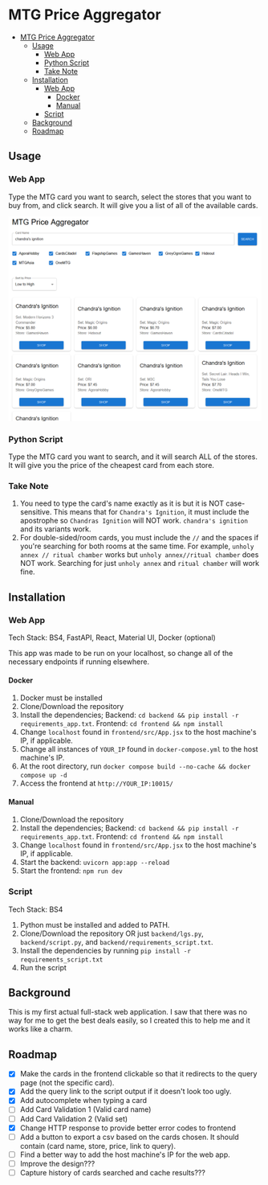 # MTG Price Aggregator
- [MTG Price Aggregator](#mtg-price-aggregator)
  - [Usage](#usage)
    - [Web App](#web-app)
    - [Python Script](#python-script)
    - [Take Note](#take-note)
  - [Installation](#installation)
    - [Web App](#web-app-1)
      - [Docker](#docker)
      - [Manual](#manual)
    - [Script](#script)
  - [Background](#background)
  - [Roadmap](#roadmap)

## Usage

### Web App

Type the MTG card you want to search, select the stores that you want to buy from, and click search. It will give you a list of all of the available cards.

![alt text](images/sample.png)

### Python Script

Type the MTG card you want to search, and it will search ALL of the stores. It will give you the price of the cheapest card from each store.

### Take Note

1. You need to type the card's name exactly as it is but it is NOT case-sensitive. This means that for `Chandra's Ignition`, it must include the apostrophe so `Chandras Ignition` will NOT work. `chandra's ignition` and its variants work.
2. For double-sided/room cards, you must include the `//` and the spaces if you're searching for both rooms at the same time. For example, `unholy annex // ritual chamber` works but `unholy annex//ritual chamber` does NOT work. Searching for just `unholy annex` and `ritual chamber` will work fine.

## Installation

### Web App

Tech Stack: BS4, FastAPI, React, Material UI, Docker (optional)

This app was made to be run on your localhost, so change all of the necessary endpoints if running elsewhere.

#### Docker

1. Docker must be installed
2. Clone/Download the repository
3. Install the dependencies; Backend: `cd backend && pip install -r requirements_app.txt`. Frontend: `cd frontend && npm install`
4. Change `localhost` found in `frontend/src/App.jsx` to the host machine's IP, if applicable.
5. Change all instances of `YOUR_IP` found in `docker-compose.yml` to the host machine's IP.
6. At the root directory, run `docker compose build --no-cache && docker compose up -d`
7. Access the frontend at `http://YOUR_IP:10015/`

#### Manual

1. Clone/Download the repository
2. Install the dependencies; Backend: `cd backend && pip install -r requirements_app.txt`. Frontend: `cd frontend && npm install`
3. Change `localhost` found in `frontend/src/App.jsx` to the host machine's IP, if applicable.
4. Start the backend: `uvicorn app:app --reload`
5. Start the frontend: `npm run dev`

### Script

Tech Stack: BS4

1. Python must be installed and added to PATH.
2. Clone/Download the repository OR just `backend/lgs.py`, `backend/script.py`, and `backend/requirements_script.txt`.
3. Install the dependencies by running `pip install -r requirements_script.txt`
4. Run the script

## Background

This is my first actual full-stack web application. I saw that there was no way for me to get the best deals easily, so I created this to help me and it works like a charm.

## Roadmap

- [x] Make the cards in the frontend clickable so that it redirects to the query page (not the specific card). 
- [x] Add the query link to the script output if it doesn't look too ugly.
- [x] Add autocomplete when typing a card
- [ ] Add Card Validation 1 (Valid card name)
- [ ] Add Card Validation 2 (Valid set)
- [x] Change HTTP response to provide better error codes to frontend
- [ ] Add a button to export a csv based on the cards chosen. It should contain (card name, store, price, link to query).
- [ ] Find a better way to add the host machine's IP for the web app.
- [ ] Improve the design???
- [ ] Capture history of cards searched and cache results???
